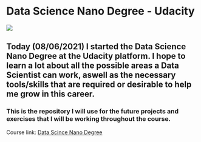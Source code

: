 # Data Science Nano Degree - Udacity

<img src="https://upload.wikimedia.org/wikipedia/commons/thumb/e/e8/Udacity_logo.svg/180px-Udacity_logo.svg.png">

## Today (08/06/2021) I started the Data Science Nano Degree at the Udacity platform. I hope to learn a lot about all the possible areas a Data Scientist can work, aswell as the necessary tools/skills that are required or desirable to help me grow in this career.

### This is the repository I will use for the future projects and exercises that I will be working throughout the course.

Course link: <a href="https://www.udacity.com/course/data-scientist-nanodegree--nd025">Data Scince Nano Degree</a>
